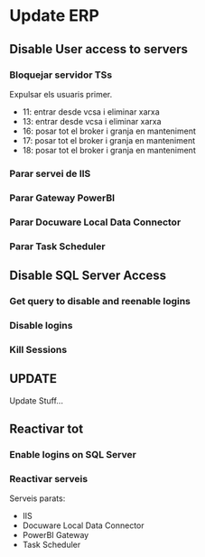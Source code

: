 # Update ERP

## Disable User access to servers

### Bloquejar servidor TSs

Expulsar els usuaris primer.

- 11: entrar desde vcsa i eliminar xarxa
- 13: entrar desde vcsa i eliminar xarxa
- 16: posar tot el broker i granja en manteniment
- 17: posar tot el broker i granja en manteniment
- 18: posar tot el broker i granja en manteniment

### Parar servei de IIS

### Parar Gateway PowerBI

### Parar Docuware Local Data Connector

### Parar Task Scheduler

## Disable SQL Server Access

### Get query to disable and reenable logins

<SqlViewer file="puignau\ERP\update_erp\get_enable_disable_users.sql"/>

### Disable logins

<SqlViewer file="puignau\ERP\update_erp\disable_users.sql"/>

### Kill Sessions

<SqlViewer file="puignau\ERP\update_erp\kill_sessions.sql"/>

## UPDATE

Update Stuff...

## Reactivar tot

### Enable logins on SQL Server

<SqlViewer file="puignau\ERP\update_erp\enable_users.sql"/>

### Reactivar serveis

Serveis parats:

- IIS
- Docuware Local Data Connector
- PowerBI Gateway
- Task Scheduler
